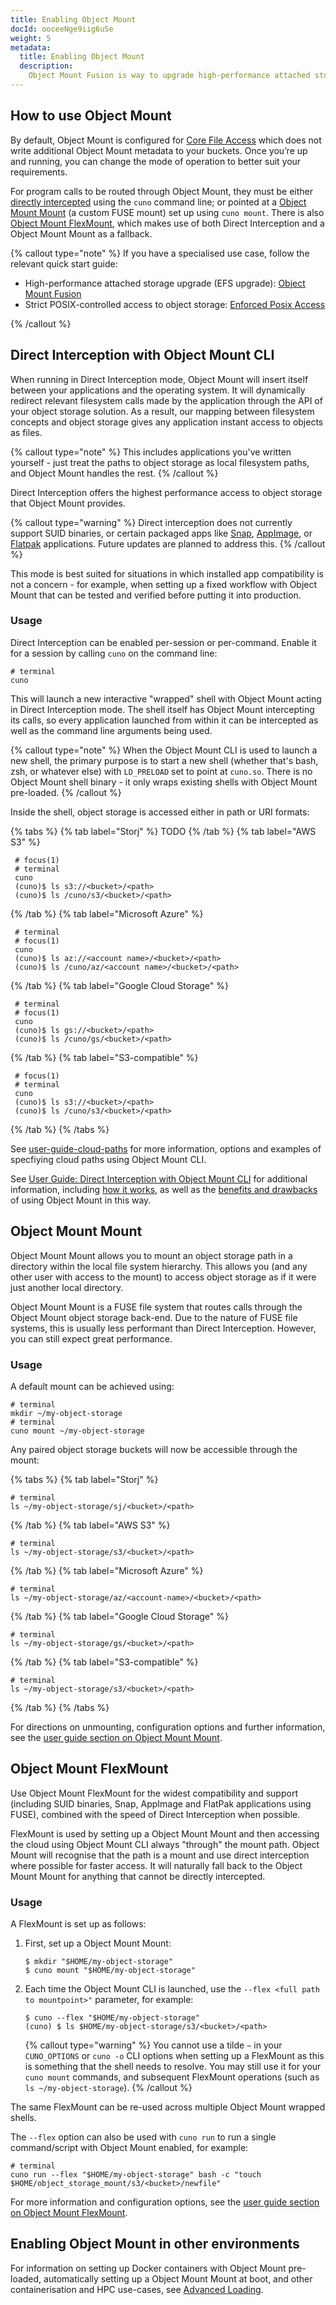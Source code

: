 ```yaml
---
title: Enabling Object Mount
docId: ooceeNge9iig6uSe
weight: 5
metadata:
  title: Enabling Object Mount
  description:
    Object Mount Fusion is way to upgrade high-performance attached storage solutions like Amazon Elastic File System (EFS) with the throughput of object storage. It is a **cheaper** and **faster** solution compared to using EFS alone.
---
```


## How to use Object Mount

By default, Object Mount is configured for [Core File Access](getting-started-core-file-access) which does not write additional Object Mount metadata to your buckets. Once you’re up and running, you can change the mode of operation to better suit your requirements.

For program calls to be routed through Object Mount, they must be either [directly intercepted](getting-started-direct-interception) using the `cuno` command line; or pointed at a [Object Mount Mount](getting-started-mount) (a custom FUSE mount) set up using `cuno mount`. 
There is also [Object Mount FlexMount](getting-started-flexmount), which makes use of both Direct Interception and a Object Mount Mount as a fallback.

{% callout type="note"  %}
If you have a specialised use case, follow the relevant quick start guide:

- High-performance attached storage upgrade (EFS upgrade): [Object Mount Fusion](../getting-started/object-mount-fusion)
- Strict POSIX-controlled access to object storage: [Enforced Posix Access](../getting-started/enforced-posix-access)

{% /callout %}



## Direct Interception with Object Mount CLI

When running in Direct Interception mode, Object Mount will insert itself between your applications and the operating system. It will dynamically redirect relevant filesystem calls made by the application through the API of your object storage solution. As a result, our mapping between filesystem concepts and object storage gives any application instant access to objects as files.

{% callout type="note"  %}
This includes applications you've written yourself - just treat the paths to object storage as local filesystem paths, and Object Mount handles the rest.
{% /callout %}


Direct Interception offers the highest performance access to object storage that Object Mount provides.

{% callout type="warning"  %}
Direct interception does not currently support SUID binaries, or certain packaged apps like [Snap](https://ubuntu.com/core/services/guide/snaps-intro), [AppImage](https://appimage.org/), or [Flatpak](https://docs.flatpak.org/en/latest/introduction.html) applications. Future updates are planned to address this.
{% /callout %}

This mode is best suited for situations in which installed app compatibility is not a concern - for example, when setting up a fixed workflow with Object Mount that can be tested and verified before putting it into production.

### Usage

Direct Interception can be enabled per-session or per-command. Enable it for a session by calling `cuno` on the command line:

```shell
# terminal
cuno
```

This will launch a new interactive "wrapped" shell with Object Mount acting in Direct Interception mode. The shell itself has Object Mount intercepting its calls, so every application launched from within it can be intercepted as well as the command line arguments being used.

{% callout type="note"  %}
When the Object Mount CLI is used to launch a new shell, the primary purpose is to start a new shell (whether that's bash, zsh, or whatever else) with `LD_PRELOAD` set to point at `cuno.so`. There is no Object Mount shell binary - it only wraps existing shells with Object Mount pre-loaded.
{% /callout %}

Inside the shell, object storage is accessed either in path or URI formats:

{% tabs %}
{% tab label="Storj" %}
    TODO
{% /tab %}
{% tab label="AWS S3" %}
   ```shell
    # focus(1)
    # terminal
    cuno
    (cuno)$ ls s3://<bucket>/<path>
    (cuno)$ ls /cuno/s3/<bucket>/<path>
   ```
{% /tab %}
{% tab label="Microsoft Azure" %}
   ```shell
    # terminal
    # focus(1)
    cuno
    (cuno)$ ls az://<account name>/<bucket>/<path>
    (cuno)$ ls /cuno/az/<account name>/<bucket>/<path>
   ```
{% /tab %}
{% tab label="Google Cloud Storage" %}
   ```shell
    # terminal
    # focus(1)
    cuno
    (cuno)$ ls gs://<bucket>/<path>
    (cuno)$ ls /cuno/gs/<bucket>/<path>
   ```
{% /tab %}
{% tab label="S3-compatible" %}
   ```shell
    # focus(1)
    # terminal
    cuno
    (cuno)$ ls s3://<bucket>/<path>
    (cuno)$ ls /cuno/s3/<bucket>/<path>
   ```
{% /tab %}
{% /tabs %}

See [user-guide-cloud-paths](user-guide-cloud-paths) for more information, options and examples of specfiying cloud paths using Object Mount CLI.

See [User Guide: Direct Interception with Object Mount CLI](user-guide-direct-interception) for additional information, including [how it works](user-guide-direct-interception-how-it-works), 
as well as the [benefits and drawbacks](user-guide-direct-interception-advantages-disadvantages) of using Object Mount in this way.

## Object Mount Mount

Object Mount Mount allows you to mount an object storage path in a directory within the local file system hierarchy. This allows you (and any other user with access to the mount) to access object storage as if it were just another local directory.

Object Mount Mount is a FUSE file system that routes calls through the Object Mount object storage back-end. Due to the nature of FUSE file systems, this is usually less performant than Direct Interception. However, you can still expect great performance.

### Usage

A default mount can be achieved using:

```shell
# terminal
mkdir ~/my-object-storage
# terminal
cuno mount ~/my-object-storage
```

Any paired object storage buckets will now be accessible through the mount:

{% tabs %}
{% tab label="Storj" %}
```shell
# terminal
ls ~/my-object-storage/sj/<bucket>/<path>
```
{% /tab %}
{% tab label="AWS S3" %}
```shell
# terminal
ls ~/my-object-storage/s3/<bucket>/<path>
```
{% /tab %}
{% tab label="Microsoft Azure" %}
```shell
# terminal
ls ~/my-object-storage/az/<account-name>/<bucket>/<path>
```
{% /tab %}
{% tab label="Google Cloud Storage" %}
```shell
# terminal
ls ~/my-object-storage/gs/<bucket>/<path>
```  
{% /tab %}
{% tab label="S3-compatible" %}
```shell
# terminal
ls ~/my-object-storage/s3/<bucket>/<path>
```
{% /tab %}
{% /tabs %}


For directions on unmounting, configuration options and further information, see the [user guide section on Object Mount Mount](user-guide-Object-Mount-mount).

## Object Mount FlexMount

Use Object Mount FlexMount for the widest compatibility and support (including SUID binaries, Snap, AppImage and FlatPak applications using FUSE), combined with the speed of Direct Interception when possible.

FlexMount is used by setting up a Object Mount Mount and then accessing the cloud using Object Mount CLI always "through" the mount path. Object Mount will recognise that the path is a mount and use direct interception where possible for faster access. It will naturally fall back to the Object Mount Mount for anything that cannot be directly intercepted.

### Usage

A FlexMount is set up as follows:

1. First, set up a Object Mount Mount:

   ```console
   $ mkdir "$HOME/my-object-storage"
   $ cuno mount "$HOME/my-object-storage"
   ```

2. Each time the Object Mount CLI is launched, use the `--flex <full path to mountpoint>"` parameter, for example:

   ```console
   $ cuno --flex "$HOME/my-object-storage"
   (cuno) $ ls $HOME/my-object-storage/s3/<bucket>/<path>
   ```

   {% callout type="warning"  %}
   You cannot use a tilde `~` in your `CUNO_OPTIONS` or `cuno -o` CLI options when setting up a FlexMount as this is something that the shell needs to resolve. You may still use it for your `cuno mount` commands, and subsequent FlexMount operations (such as `ls ~/my-object-storage`).
   {% /callout %}

The same FlexMount can be re-used across multiple Object Mount wrapped shells.

The `--flex` option can also be used with `cuno run` to run a single command/script with Object Mount enabled, for example:

```shell
# terminal
cuno run --flex "$HOME/my-object-storage" bash -c "touch $HOME/object_storage_mount/s3/<bucket>/newfile"
```

For more information and configuration options, see the [user guide section on Object Mount FlexMount](user-guide-cunofs-flexmount).

## Enabling Object Mount in other environments

For information on setting up Docker containers with Object Mount pre-loaded, automatically setting up a Object Mount Mount at boot, and other containerisation and HPC use-cases, see [Advanced Loading](user-guide-advanced-loading).
